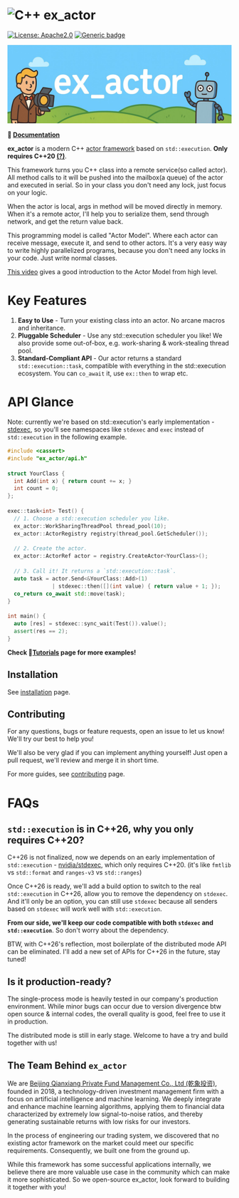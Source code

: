 # ![C++](https://img.shields.io/badge/c++-%2300599C.svg?style=for-the-badge&logo=c%2B%2B&logoColor=white) ex_actor

[![License: Apache2.0](https://img.shields.io/badge/License-Apache2.0-blue.svg)](https://opensource.org/licenses/apache-2.0)
[![Generic badge](https://img.shields.io/badge/C++-20-blue.svg)](https://shields.io/)

![image](docs/contents/assets/ex_actor_banner.jpg)

**📖 [Documentation](https://ex-actor.github.io/ex-actor/)**

**ex_actor** is a modern C++ [actor framework](https://en.wikipedia.org/wiki/Actor_model) based on `std::execution`. **Only requires C++20 [(?)](#faqs)**.

This framework turns you C++ class into a remote service(so called actor). All method calls to it will be pushed into the mailbox(a queue) of the actor and executed in serial. So in your class you don't need any lock, just focus on your logic.

When the actor is local, args in method will be moved directly in memory. When it's a remote actor, I'll help you to serialize them, send through network, and get the return value back.

This programming model is called "Actor Model". Where each actor can receive message, execute it, and send to other actors. It's a very easy way to write highly parallelized programs, because you don't need any locks in your code. Just write normal classes.

[This video](https://www.youtube.com/watch?v=ELwEdb_pD0k) gives a good introduction to the Actor Model from high level.

# Key Features

1. **Easy to Use** - Turn your existing class into an actor. No arcane macros and inheritance.
2. **Pluggable Scheduler** - Use any std::execution scheduler you like! We also provide some out-of-box, e.g. work-sharing & work-stealing thread pool.
3. **Standard-Compliant API** - Our actor returns a standard `std::execution::task`, compatible with everything in the std::execution ecosystem. You can `co_await` it, use `ex::then` to wrap etc.


# API Glance

Note: currently we're based on std::execution's early implementation - [stdexec](https://github.com/NVIDIA/stdexec),
so you'll see namespaces like `stdexec` and `exec` instead of `std::execution` in the following example.

<!-- doc test start -->
```cpp
#include <cassert>
#include "ex_actor/api.h"

struct YourClass {
  int Add(int x) { return count += x; }
  int count = 0;
};

exec::task<int> Test() {
  // 1. Choose a std::execution scheduler you like.
  ex_actor::WorkSharingThreadPool thread_pool(10);
  ex_actor::ActorRegistry registry(thread_pool.GetScheduler());

  // 2. Create the actor.
  ex_actor::ActorRef actor = registry.CreateActor<YourClass>();

  // 3. Call it! It returns a `std::execution::task`.
  auto task = actor.Send<&YourClass::Add>(1) 
              | stdexec::then([](int value) { return value + 1; });
  co_return co_await std::move(task);
}

int main() {
  auto [res] = stdexec::sync_wait(Test()).value();
  assert(res == 2);
}
```
<!-- doc test end -->

**Check 📘[Tutorials](https://ex-actor.github.io/ex-actor/tutorial/) page for more examples!**

## Installation

See [installation](https://ex-actor.github.io/ex-actor/installation/) page.

## Contributing

For any questions, bugs or feature requests, open an issue to let us know! We'll try our best to help you!

We'll also be very glad if you can implement anything yourself! Just open a pull request, we'll review and merge it in short time.

For more guides, see [contributing](https://ex-actor.github.io/ex-actor/contributing/) page.

# FAQs

## `std::execution` is in C++26, why you only requires C++20?

C++26 is not finalized, now we depends on an early implementation of `std::execution` - [nvidia/stdexec](https://github.com/NVIDIA/stdexec), which only requires C++20. (it's like `fmtlib` vs `std::format` and `ranges-v3` vs `std::ranges`)

Once C++26 is ready, we'll add a build option to switch to the real `std::execution` in C++26, allow you to remove the dependency on `stdexec`. And it'll only be an option, you can still use `stdexec` because all senders based on `stdexec` will work well with `std::execution`.

**From our side, we'll keep our code compatible with both `stdexec` and `std::execution`**. So don't worry about the dependency.

BTW, with C++26's reflection, most boilerplate of the distributed mode API can be eliminated. I'll add a new set of APIs for C++26 in the future, stay tuned!

## Is it production-ready?

The single-process mode is heavily tested in our company's production environment. While minor bugs can occur due to version divergence btw open source & internal codes, the overall quality is good, feel free to use it in production.

The distributed mode is still in early stage. Welcome to have a try and build together with us!

## The Team Behind `ex_actor`

We are [Beijing Qianxiang Private Fund Management Co., Ltd (乾象投资)](https://www.qianxiang.cn/), founded in 2018, a technology-driven investment management firm with a focus on artificial intelligence and machine learning. We deeply integrate and enhance machine learning algorithms, applying them to financial data characterized by extremely low signal-to-noise ratios, and thereby generating sustainable returns with low risks for our investors.

In the process of engineering our trading system, we discovered that no existing actor framework on the market could meet our specific requirements. Consequently, we built one from the ground up.

While this framework has some successful applications internally, we believe there are more valuable use case in the community which can make it more sophisticated. So we open-source ex_actor, look forward to building it together with you!
